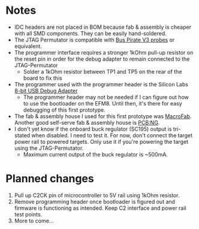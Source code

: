 # Notes
- IDC headers are not placed in BOM because fab & assembly is cheaper with all SMD components. They can be easily hand-soldered.
- The JTAG Permutator is compatible with [Bus Pirate V3 probes](https://www.seeedstudio.com/Bus-Pirate-v3-probe-Kit-p-526.html) or equivalent.
- The programmer interface requires a stronger 1kOhm pull-up resistor on the reset pin in order for the debug adapter to remain connected to the JTAG-Permutator
  - Solder a 1kOhm resistor between TP1 and TP5 on the rear of the board to fix this
- The programmer used with the programmer header is the Silicon Labs [8-bit USB Debug Adapter](https://www.silabs.com/products/development-tools/mcu/8-bit/8bit-mcu-accessories/8-bit-debug-adapter)
  - The programmer header may not be needed if I can figure out how to use the bootloader on the EFM8. Until then, it's there for easy debugging of this first prototype.
- The fab & assembly house I used for this first prototype was [MacroFab](https://macrofab.com/). Another good self-serve fab & assembly house is [PCB:NG](https://www.pcb.ng/).
- I don't yet know if the onboard buck regulator (SC195) output is tri-stated when disabled. I need to test it. For now, don't connect the target power rail to powered targets. Only use it if you're powering the target using the JTAG-Permutator.
  - Maximum current output of the buck regulator is ~500mA.

# Planned changes
1. Pull up C2CK pin of microcontroller to 5V rail using 1kOhm resistor.
2. Remove programming header once bootloader is figured out and firmware is functioning as intended. Keep C2 interface and power rail test points.
3. More to come...
